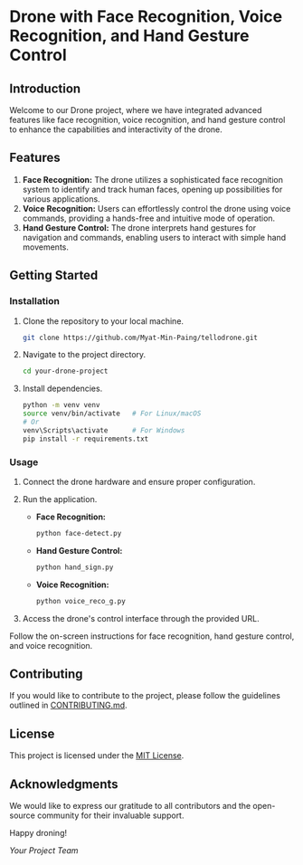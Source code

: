 # Drone with Face Recognition, Voice Recognition, and Hand Gesture Control

## Introduction

Welcome to our Drone project, where we have integrated advanced features like face recognition, voice recognition, and hand gesture control to enhance the capabilities and interactivity of the drone.

## Features

1. **Face Recognition:** The drone utilizes a sophisticated face recognition system to identify and track human faces, opening up possibilities for various applications.
2. **Voice Recognition:** Users can effortlessly control the drone using voice commands, providing a hands-free and intuitive mode of operation.
3. **Hand Gesture Control:** The drone interprets hand gestures for navigation and commands, enabling users to interact with simple hand movements.

## Getting Started

### Installation

1. Clone the repository to your local machine.

    ```bash
    git clone https://github.com/Myat-Min-Paing/tellodrone.git
    ```

2. Navigate to the project directory.

    ```bash
    cd your-drone-project
    ```

3. Install dependencies.

    ```bash
    python -m venv venv
    source venv/bin/activate   # For Linux/macOS
    # Or
    venv\Scripts\activate      # For Windows
    pip install -r requirements.txt
    ```

### Usage

1. Connect the drone hardware and ensure proper configuration.

2. Run the application.

    - **Face Recognition:**
        ```bash
        python face-detect.py
        ```

    - **Hand Gesture Control:**
        ```bash
        python hand_sign.py
        ```

    - **Voice Recognition:**
        ```bash
        python voice_reco_g.py
        ```

3. Access the drone's control interface through the provided URL.

Follow the on-screen instructions for face recognition, hand gesture control, and voice recognition.

## Contributing

If you would like to contribute to the project, please follow the guidelines outlined in [CONTRIBUTING.md](CONTRIBUTING.md).

## License

This project is licensed under the [MIT License](LICENSE).

## Acknowledgments

We would like to express our gratitude to all contributors and the open-source community for their invaluable support.

Happy droning!

*Your Project Team*
